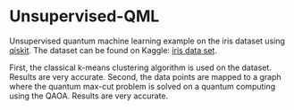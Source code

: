 # Unsupervised-QML
Unsupervised quantum machine learning example on the iris dataset using [qiskit](https://qiskit.org). The dataset can be found on Kaggle: [iris data set](https://www.kaggle.com/uciml/iris#Iris.csv).

First, the classical k-means clustering algorithm is used on the dataset. Results are very accurate. Second, the data points are mapped to a graph where the quantum max-cut problem is solved on a quantum computing using the QAOA. Results are very accurate.